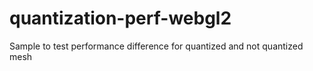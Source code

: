 # quantization-perf-webgl2
Sample to test performance difference for quantized and not quantized mesh
